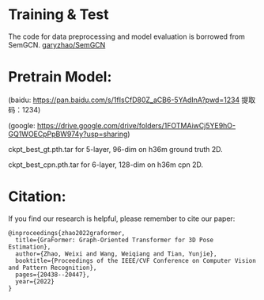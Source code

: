# Training & Test
The code for data preprocessing and model evaluation is borrowed from SemGCN.
[garyzhao/SemGCN](https://github.com/garyzhao/SemGCN)


# Pretrain Model:

(baidu: https://pan.baidu.com/s/1fIsCfD80Z_aCB6-5YAdInA?pwd=1234 提取码：1234)

(google: https://drive.google.com/drive/folders/1FOTMAiwCj5YE9hO-GQ1WOECpPpBW974y?usp=sharing)

ckpt_best_gt.pth.tar for 5-layer, 96-dim on h36m ground truth 2D.

ckpt_best_cpn.pth.tar for 6-layer, 128-dim on h36m cpn 2D.

# Citation:
If you find our research is helpful, please remember to cite our paper:
~~~
@inproceedings{zhao2022graformer,
  title={GraFormer: Graph-Oriented Transformer for 3D Pose Estimation},
  author={Zhao, Weixi and Wang, Weiqiang and Tian, Yunjie},
  booktitle={Proceedings of the IEEE/CVF Conference on Computer Vision and Pattern Recognition},
  pages={20438--20447},
  year={2022}
}
~~~
